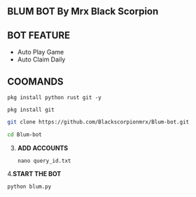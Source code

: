 ## BLUM BOT By Mrx Black Scorpion

## BOT FEATURE

- Auto Play Game
- Auto Claim Daily

## COOMANDS
```
pkg install python rust git -y
```
```
pkg install git
```
   ```bash
   git clone https://github.com/Blackscorpionmrx/Blum-bot.git
   ```
   ```bash
   cd Blum-bot
   ```
3. **ADD ACCOUNTS**
   ```
   nano query_id.txt
   ```
4.**START THE BOT**
```bash
python blum.py
```

